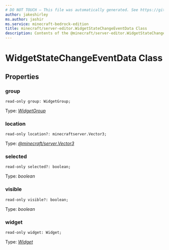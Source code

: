 ```yaml
---
# DO NOT TOUCH — This file was automatically generated. See https://github.com/mojang/minecraftapidocsgenerator to modify descriptions, examples, etc.
author: jakeshirley
ms.author: jashir
ms.service: minecraft-bedrock-edition
title: minecraft/server-editor.WidgetStateChangeEventData Class
description: Contents of the @minecraft/server-editor.WidgetStateChangeEventData class.
---
```

# WidgetStateChangeEventData Class

## Properties

### **group**
`read-only group: WidgetGroup;`

Type: [*WidgetGroup*](WidgetGroup.md)

### **location**
`read-only location?: minecraftserver.Vector3;`

Type: [*@minecraft/server.Vector3*](../../minecraft/server/Vector3.md)

### **selected**
`read-only selected?: boolean;`

Type: *boolean*

### **visible**
`read-only visible?: boolean;`

Type: *boolean*

### **widget**
`read-only widget: Widget;`

Type: [*Widget*](Widget.md)
